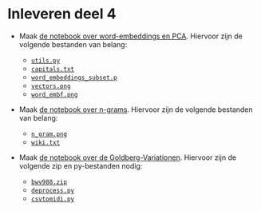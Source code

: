 # Inleveren deel 4

* Maak [de notebook over word-embeddings en PCA](opgaven/opgave4-1.ipynb). Hiervoor zijn de volgende bestanden van belang:
    * [`utils.py`](opgaven/utils.py)
    * [`capitals.txt`](opgaven/data/capitals.txt)
    * [`word_embeddings_subset.p`](opgaven/data/word_embeddings_subset.p)
    * [`vectors.png`](opgaven/imgs/vectors.jpeg)
    * [`word_embf.png`](opgaven/imgs/word_embf.jpeg)

* Maak [de notebook over n-grams](opgaven/opgave4-2.ipynb). Hiervoor zijn de volgende bestanden van belang:
    * [`n_gram.png`](opgaven/imgs/n-gram.png)
    * [`wiki.txt`](opgaven/data/wiki.txt)

* Maak [de notebook over de Goldberg-Variationen](opgaven/opgave4-3.ipynb). Hiervoor zijn de volgende zip en py-bestanden nodig:
    * [`bwv988.zip`](opgaven/data/bwv988.zip)
    * [`deprocess.py`](opgaven/deprocess.py)
    * [`csvtomidi.py`](opgaven/csvtomidi.py)
